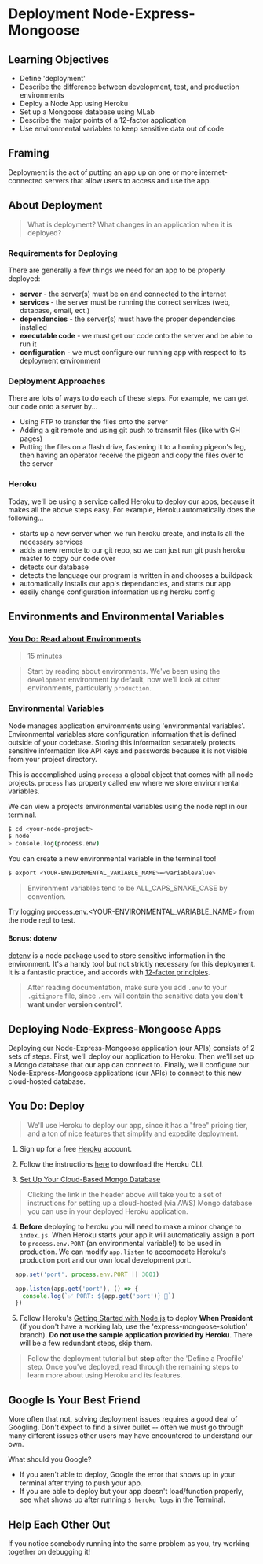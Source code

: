 # Deployment Node-Express-Mongoose

## Learning Objectives

- Define 'deployment'
- Describe the difference between development, test, and production environments
- Deploy a Node App using Heroku
- Set up a Mongoose database using MLab
- Describe the major points of a 12-factor application
- Use environmental variables to keep sensitive data out of code

## Framing

Deployment is the act of putting an app up on one or more internet-connected servers that allow users to access and use the app.

## About Deployment

> What is deployment? What changes in an application when it is deployed?

### Requirements for Deploying

There are generally a few things we need for an app to be properly deployed:

- **server** - the server(s) must be on and connected to the internet
- **services** - the server must be running the correct services (web, database, email, ect.)
- **dependencies** - the server(s) must have the proper dependencies installed
- **executable code** - we must get our code onto the server and be able to run it
- **configuration** - we must configure our running app with respect to its deployment environment

### Deployment Approaches

There are lots of ways to do each of these steps. For example, we can get our code onto a server by...

- Using FTP to transfer the files onto the server
- Adding a git remote and using git push to transmit files (like with GH pages)
- Putting the files on a flash drive, fastening it to a homing pigeon's leg, then having an operator receive the pigeon and copy the files over to the server

### Heroku

Today, we'll be using a service called Heroku to deploy our apps, because it makes all the above steps easy. For example, Heroku automatically does the following...

- starts up a new server when we run heroku create, and installs all the necessary services
- adds a new remote to our git repo, so we can just run git push heroku master to copy our code over
- detects our database
- detects the language our program is written in and chooses a buildpack
- automatically installs our app's dependancies, and starts our app
- easily change configuration information using heroku config

## Environments and Environmental Variables

### [You Do: Read about Environments](about-environments.md)

> 15 minutes

> Start by reading about environments. We've been using the `development` environment by default, now we'll look at other environments, particularly `production`.

### Environmental Variables

Node manages application environments using 'environmental variables'. Environmental variables store configuration information that is defined outside of your codebase. Storing this information separately protects sensitive information like API keys and passwords because it is not visible from your project directory.

This is accomplished using `process` a global object that comes with all node projects. `process` has property called `env` where we store environmental variables.

We can view a projects environmental variables using the node repl in our terminal.

```bash
$ cd <your-node-project>
$ node
> console.log(process.env)
```

You can create a new environmental variable in the terminal too!

```bash
$ export <YOUR-ENVIRONMENTAL_VARIABLE_NAME>=<variableValue>
```

> Environment variables tend to be ALL_CAPS_SNAKE_CASE by convention.

Try logging process.env.<YOUR-ENVIRONMENTAL_VARIABLE_NAME> from the node repl to test.

#### **Bonus: dotenv**

[dotenv](https://github.com/motdotla/dotenv) is a node package used to store sensitive information in the environment. It's a handy tool but not strictly necessary for this deployment. It is a fantastic practice, and accords with [12-factor principles](https://12factor.net/).
  > After reading documentation, make sure you add `.env` to your `.gitignore` file, since `.env` will contain the sensitive data you **don't want under version control***.

## Deploying Node-Express-Mongoose Apps

Deploying our Node-Express-Mongoose application (our APIs) consists of 2 sets of steps. First, we'll deploy our application to Heroku. Then we'll set up a Mongo database that our app can connect to. Finally, we'll configure our Node-Express-Mongoose applications (our APIs) to connect to this new cloud-hosted database.

## You Do: Deploy

> We'll use Heroku to deploy our app, since it has a "free" pricing tier, and a ton of nice features that simplify and expedite deployment.

1. Sign up for a free [Heroku](https://www.heroku.com/) account.

2. Follow the instructions [here](https://devcenter.heroku.com/articles/heroku-cli) to download the Heroku CLI.

3. [Set Up Your Cloud-Based Mongo Database](./mongodb.md)

> Clicking the link in the header above will take you to a set of instructions for setting up a cloud-hosted (via AWS) Mongo database you can use in your deployed Heroku application.

4. **Before** deploying to heroku you will need to make a minor change to `index.js`. When Heroku starts your app it will automatically assign a port to `process.env.PORT` (an environmental variable!) to be used in production. We can modify `app.listen` to accomodate Heroku's production port and our own local development port.

```js
  app.set('port', process.env.PORT || 3001)

  app.listen(app.get('port'), () => {
    console.log(`✅ PORT: ${app.get('port')} 🌟`)
  })
```

5. Follow Heroku's [Getting Started with Node.js](https://devcenter.heroku.com/articles/getting-started-with-nodejs) to deploy **When President** (if you don't have a working lab, use the 'express-mongoose-solution' branch). **Do not use the sample application provided by Heroku**. There will be a few redundant steps, skip them.

> Follow the deployment tutorial but **stop** after the 'Define a Procfile' step. Once you've deployed, read through the remaining steps to learn more about using Heroku and its features.

## Google Is Your Best Friend

More often that not, solving deployment issues requires a good deal of Googling. Don't expect to find a silver bullet -- often we must go through many different issues other users may have encountered to understand our own.

What should you Google?

- If you aren't able to deploy, Google the error that shows up in your terminal after trying to push your app.
- If you are able to deploy but your app doesn't load/function properly, see what shows up after running `$ heroku logs` in the Terminal.

## Help Each Other Out

If you notice somebody running into the same problem as you, try working together on debugging it!
